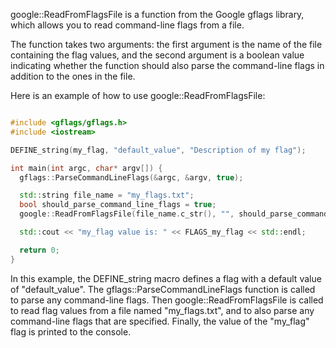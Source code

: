 
google::ReadFromFlagsFile is a function from the Google gflags library, which allows you to read command-line flags from a file.

The function takes two arguments: the first argument is the name of the file containing the flag values, and the second argument is a boolean value indicating whether the function should also parse the command-line flags in addition to the ones in the file.

Here is an example of how to use google::ReadFromFlagsFile:

```c++

#include <gflags/gflags.h>
#include <iostream>

DEFINE_string(my_flag, "default_value", "Description of my flag");

int main(int argc, char* argv[]) {
  gflags::ParseCommandLineFlags(&argc, &argv, true);

  std::string file_name = "my_flags.txt";
  bool should_parse_command_line_flags = true;
  google::ReadFromFlagsFile(file_name.c_str(), "", should_parse_command_line_flags);

  std::cout << "my_flag value is: " << FLAGS_my_flag << std::endl;

  return 0;
}

```

In this example, the DEFINE_string macro defines a flag with a default value of "default_value". The gflags::ParseCommandLineFlags function is called to parse any command-line flags. Then google::ReadFromFlagsFile is called to read flag values from a file named "my_flags.txt", and to also parse any command-line flags that are specified. Finally, the value of the "my_flag" flag is printed to the console.
